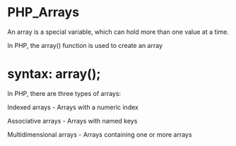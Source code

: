 # PHP_Arrays

An array is a special variable, which can hold more than one value at a time.


In PHP, the array() function is used to create an array

# syntax: array();

In PHP, there are three types of arrays:

Indexed arrays - Arrays with a numeric index

Associative arrays - Arrays with named keys

Multidimensional arrays - Arrays containing one or more arrays
